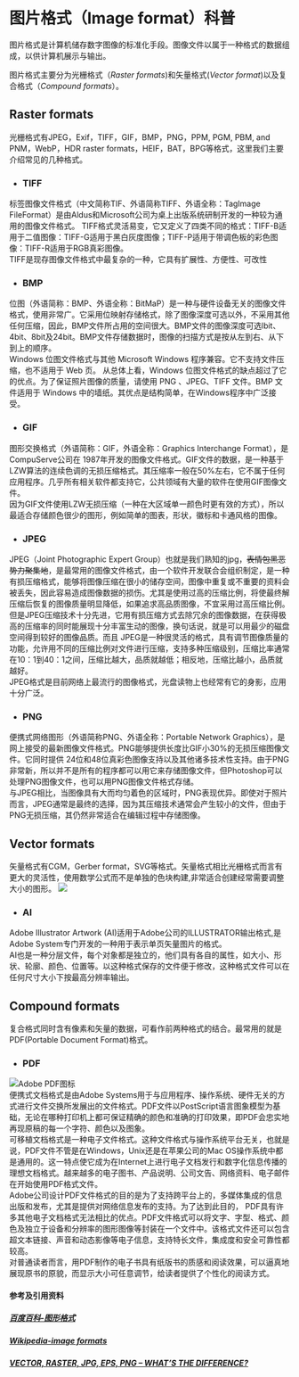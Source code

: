 # 图片格式（Image format）科普

图片格式是计算机储存数字图像的标准化手段。图像文件以属于一种格式的数据组成，以供计算机展示与输出。

图片格式主要分为光栅格式（*Raster formats*)和矢量格式(*Vector format*)以及复合格式（*Compound formats*）。

## Raster formats
光栅格式有JPEG，Exif，TIFF，GIF，BMP，PNG，PPM, PGM, PBM, and PNM，WebP，HDR raster formats，HEIF，BAT，BPG等格式，这里我们主要介绍常见的几种格式。

* ### TIFF    
标签图像文件格式（中文简称TIF、外语简称TIFF、外语全称：TagImage FileFormat）是由Aldus和Microsoft公司为桌上出版系统研制开发的一种较为通用的图像文件格式。 TIFF格式灵活易变，它又定义了四类不同的格式：TIFF-B适用于二值图像：TIFF-G适用于黑白灰度图像；TIFF-P适用于带调色板的彩色图像：TIFF-R适用于RGB真彩图像。  
TIFF是现存图像文件格式中最复杂的一种，它具有扩展性、方便性、可改性

* ### BMP  
位图（外语简称：BMP、外语全称：BitMaP）是一种与硬件设备无关的图像文件格式，使用非常广。它采用位映射存储格式，除了图像深度可选以外，不采用其他任何压缩，因此，BMP文件所占用的空间很大。BMP文件的图像深度可选lbit、4bit、8bit及24bit。BMP文件存储数据时，图像的扫描方式是按从左到右、从下到上的顺序。  
Windows 位图文件格式与其他 Microsoft Windows 程序兼容。它不支持文件压缩，也不适用于 Web 页。 从总体上看，Windows 位图文件格式的缺点超过了它的优点。为了保证照片图像的质量，请使用 PNG 、JPEG、TIFF 文件。BMP 文件适用于 Windows 中的墙纸。其优点是结构简单，在Windows程序中广泛接受。
* ### GIF  
图形交换格式（外语简称：GIF，外语全称：Graphics Interchange Format），是CompuServe公司在 1987年开发的图像文件格式。GIF文件的数据，是一种基于LZW算法的连续色调的无损压缩格式。其压缩率一般在50%左右，它不属于任何应用程序。几乎所有相关软件都支持它，公共领域有大量的软件在使用GIF图像文件。  
因为GIF文件使用LZW无损压缩（一种在大区域单一颜色时更有效的方式），所以最适合存储颜色很少的图形，例如简单的图表，形状，徽标和卡通风格的图像。
* ### JPEG  
JPEG（Joint Photographic Expert Group）也就是我们熟知的jpg，~~表情包黑恶势力聚集地~~，是最常用的图像文件格式，由一个软件开发联合会组织制定，是一种有损压缩格式，能够将图像压缩在很小的储存空间，图像中重复或不重要的资料会被丢失，因此容易造成图像数据的损伤。尤其是使用过高的压缩比例，将使最终解压缩后恢复的图像质量明显降低，如果追求高品质图像，不宜采用过高压缩比例。   
但是JPEG压缩技术十分先进，它用有损压缩方式去除冗余的图像数据，在获得极高的压缩率的同时能展现十分丰富生动的图像，换句话说，就是可以用最少的磁盘空间得到较好的图像品质。而且 JPEG是一种很灵活的格式，具有调节图像质量的功能，允许用不同的压缩比例对文件进行压缩，支持多种压缩级别，压缩比率通常在10：1到40：1之间，压缩比越大，品质就越低；相反地，压缩比越小，品质就越好。  
JPEG格式是目前网络上最流行的图像格式，光盘读物上也经常有它的身影，应用十分广泛。
* ### PNG  
便携式网络图形（外语简称PNG、外语全称：Portable Network Graphics），是网上接受的最新图像文件格式。PNG能够提供长度比GIF小30%的无损压缩图像文件。它同时提供 24位和48位真彩色图像支持以及其他诸多技术性支持。由于PNG非常新，所以并不是所有的程序都可以用它来存储图像文件，但Photoshop可以处理PNG图像文件，也可以用PNG图像文件格式存储。  
与JPEG相比，当图像具有大而均匀着色的区域时，PNG表现优异。即使对于照片而言，JPEG通常是最终的选择，因为其压缩技术通常会产生较小的文件，但由于PNG无损压缩，其仍然非常适合在编辑过程中存储图像。

## Vector formats
矢量格式有CGM，Gerber format，SVG等格式。矢量格式相比光栅格式而言有更大的灵活性，使用数学公式而不是单独的色块构建,非常适合创建经常需要调整大小的图形。
![](https://modassicmarketing.com/wp-content/uploads/2013/07/vector-vs-raster.png)

* ### AI
Adobe Illustrator Artwork (AI)适用于Adobe公司的ILLUSTRATOR输出格式,是Adobe System专门开发的一种用于表示单页矢量图片的格式。  
AI也是一种分层文件，每个对象都是独立的，他们具有各自的属性，如大小、形状、轮廓、颜色、位置等。以这种格式保存的文件便于修改，这种格式文件可以在任何尺寸大小下按最高分辨率输出。

## Compound formats
复合格式同时含有像素和矢量的数据，可看作前两种格式的结合。最常用的就是PDF(Portable Document Format)格式。

* ### PDF
![Adobe PDF图标](https://upload.wikimedia.org/wikipedia/commons/thumb/7/7d/Adobe_PDF.svg/96px-Adobe_PDF.svg.png)  
便携式文档格式是由Adobe Systems用于与应用程序、操作系统、硬件无关的方式进行文件交换所发展出的文件格式。PDF文件以PostScript语言图象模型为基础，无论在哪种打印机上都可保证精确的颜色和准确的打印效果，即PDF会忠实地再现原稿的每一个字符、颜色以及图象。  
可移植文档格式是一种电子文件格式。这种文件格式与操作系统平台无关，也就是说，PDF文件不管是在Windows，Unix还是在苹果公司的Mac OS操作系统中都是通用的。这一特点使它成为在Internet上进行电子文档发行和数字化信息传播的理想文档格式。越来越多的电子图书、产品说明、公司文告、网络资料、电子邮件在开始使用PDF格式文件。  
Adobe公司设计PDF文件格式的目的是为了支持跨平台上的，多媒体集成的信息出版和发布，尤其是提供对网络信息发布的支持。为了达到此目的， PDF具有许多其他电子文档格式无法相比的优点。PDF文件格式可以将文字、字型、格式、颜色及独立于设备和分辨率的图形图像等封装在一个文件中。该格式文件还可以包含超文本链接、声音和动态影像等电子信息，支持特长文件，集成度和安全可靠性都较高。  
对普通读者而言，用PDF制作的电子书具有纸版书的质感和阅读效果，可以逼真地展现原书的原貌，而显示大小可任意调节，给读者提供了个性化的阅读方式。

#### 参考及引用资料
##### [百度百科-图形格式](https://baike.baidu.com/item/%E5%9B%BE%E7%89%87%E6%A0%BC%E5%BC%8F#17)  
##### [Wikipedia-image formats](https://en.wikipedia.org/wiki/Image_file_formats)  
##### [VECTOR, RASTER, JPG, EPS, PNG – WHAT’S THE DIFFERENCE?](https://modassicmarketing.com/understanding-image-file-types)
